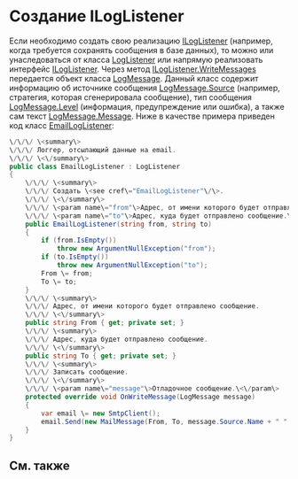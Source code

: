 # Создание ILogListener

Если необходимо создать свою реализацию [ILogListener](../api/StockSharp.Logging.ILogListener.html) (например, когда требуется сохранять сообщения в базе данных), то можно или унаследоваться от класса [LogListener](../api/StockSharp.Logging.LogListener.html) или напрямую реализовать интерфейс [ILogListener](../api/StockSharp.Logging.ILogListener.html). Через метод [ILogListener.WriteMessages](../api/StockSharp.Logging.ILogListener.WriteMessages.html) передается объект класса [LogMessage](../api/StockSharp.Logging.LogMessage.html). Данный класс содержит информацию об источнике сообщения [LogMessage.Source](../api/StockSharp.Logging.LogMessage.Source.html) (например, стратегия, которая сгенерировала сообщение), тип сообщения [LogMessage.Level](../api/StockSharp.Logging.LogMessage.Level.html) (информация, предупреждение или ошибка), а также сам текст [LogMessage.Message](../api/StockSharp.Logging.LogMessage.Message.html). Ниже в качестве примера приведен код класс [EmailLogListener](../api/StockSharp.Logging.EmailLogListener.html): 

```cs
\/\/\/ \<summary\>
\/\/\/ Логгер, отсылающий данные на email. 
\/\/\/ \<\/summary\>
public class EmailLogListener : LogListener
{
	\/\/\/ \<summary\>
	\/\/\/ Создать \<see cref\="EmailLogListener"\/\>.
	\/\/\/ \<\/summary\>
	\/\/\/ \<param name\="from"\>Адрес, от имени которого будет отправлено сообщение.\<\/param\>
	\/\/\/ \<param name\="to"\>Адрес, куда будет отправлено сообщение.\<\/param\>
	public EmailLogListener(string from, string to)
	{
		if (from.IsEmpty())
			throw new ArgumentNullException("from");
		if (to.IsEmpty())
			throw new ArgumentNullException("to");
		From \= from;
		To \= to;
	}
	\/\/\/ \<summary\>
	\/\/\/ Адрес, от имени которого будет отправлено сообщение.
	\/\/\/ \<\/summary\>
	public string From { get; private set; }
	\/\/\/ \<summary\>
	\/\/\/ Адрес, куда будет отправлено сообщение.
	\/\/\/ \<\/summary\>
	public string To { get; private set; }
	\/\/\/ \<summary\>
	\/\/\/ Записать сообщение.
	\/\/\/ \<\/summary\>
	\/\/\/ \<param name\="message"\>Отладочное сообщение.\<\/param\>
	protected override void OnWriteMessage(LogMessage message)
	{
		var email \= new SmtpClient();
		email.Send(new MailMessage(From, To, message.Source.Name + " " + message.Level, message.Message));
	}
}
```

## См. также
